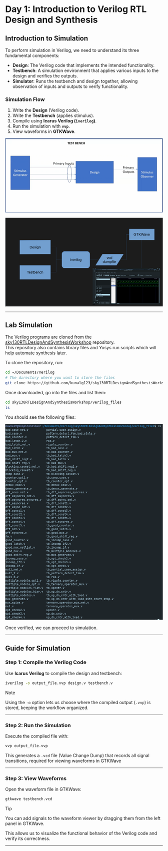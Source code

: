 # Day 1: Introduction to Verilog RTL Design and Synthesis

## Introduction to Simulation

To perform simulation in Verilog, we need to understand its three fundamental components:

- **Design**: The Verilog code that implements the intended functionality.  
- **Testbench**: A simulation environment that applies various inputs to the design and verifies the outputs.  
- **Simulator**: Runs the testbench and design together, allowing observation of inputs and outputs to verify functionality.

### Simulation Flow
1. Write the **Design** (Verilog code).  
2. Write the **Testbench** (applies stimulus).  
3. Compile using **Icarus Verilog (`iverilog`)**.  
4. Run the simulation with **`vvp`**.  
5. View waveforms in **GTKWave**.

![Simulation Flow](https://github.com/navneetprasad1311/vsd-soc-pgrm-w1/blob/008a514609306cd1d7bc3812fa1ff36b4c96e25a/Day1/Images/Simflow.png)  

![Example](https://github.com/navneetprasad1311/vsd-soc-pgrm-w1/blob/008a514609306cd1d7bc3812fa1ff36b4c96e25a/Day1/Images/Example.png)

---

## Lab Simulation

The Verilog programs are cloned from the [sky130RTLDesignAndSynthesisWorkshop](https://github.com/kunalg123/sky130RTLDesignAndSynthesisWorkshop/tree/main/verilog_files) repository.  
This repository also contains library files and Yosys run scripts which will help automate synthesis later.

To clone the repository, run:
```bash
cd ~/Documents/Verilog  
# The directory where you want to store the files  
git clone https://github.com/kunalg123/sky130RTLDesignAndSynthesisWorkshop  
```

Once downloaded, go into the files and list them:
```bash
cd sky130RTLDesignAndSynthesisWorkshop/verilog_files  
ls  
```
You should see the following files:

![Verilog_files](https://github.com/navneetprasad1311/vsd-soc-pgrm-w1/blob/008a514609306cd1d7bc3812fa1ff36b4c96e25a/Day1/Images/Verilog_files.png)  

Once verified, we can proceed to simulation.

---

## Guide for Simulation

### Step 1: Compile the Verilog Code

Use **Icarus Verilog** to compile the design and testbench:
```bash
iverilog -o output_file.vvp design.v testbench.v  
```
> [!Note]
> Using the `-o` option lets us choose where the compiled output (`.vvp`) is stored, keeping the workflow organized.

---

### Step 2: Run the Simulation

Execute the compiled file with:
```bash
vvp output_file.vvp  
```
This generates a `.vcd` file (Value Change Dump) that records all signal transitions, required for viewing waveforms in GTKWave

---

### Step 3: View Waveforms

Open the waveform file in GTKWave:
```bash
gtkwave testbench.vcd  
```
> [!TIP]
> You can add signals to the waveform viewer by dragging them from the left panel in GTKWave.

This allows us to visualize the functional behavior of the Verilog code and verify its correctness.

---


